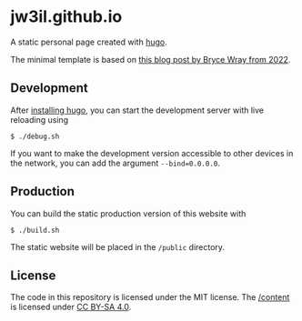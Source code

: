 # jw3il.github.io

A static personal page created with [hugo](https://gohugo.io/).

The minimal template is based on [this blog post by Bryce Wray from 2022](https://www.brycewray.com/posts/2022/07/really-getting-started-hugo-four-steps/).

## Development

After [installing hugo](https://gohugo.io/installation/), you can start the development server with live reloading using

```
$ ./debug.sh
```

If you want to make the development version accessible to other devices in the network, you can add the argument `--bind=0.0.0.0`.

## Production

You can build the static production version of this website with

```
$ ./build.sh
```

The static website will be placed in the `/public` directory.

## License

The code in this repository is licensed under the MIT license.
The [/content](/content) is licensed under [CC BY-SA 4.0](https://creativecommons.org/licenses/by-sa/4.0/deed.en).
